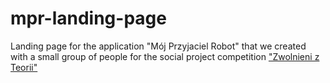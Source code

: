 # mpr-landing-page

Landing page for the application "Mój Przyjaciel Robot" that we created with a small group of people for the social project competition ["Zwolnieni z Teorii"](https://zwolnienizteorii.pl/)
